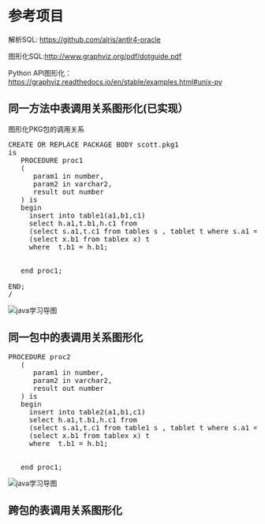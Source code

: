 # 参考项目 #
解析SQL: https://github.com/alris/antlr4-oracle

图形化SQL:http://www.graphviz.org/pdf/dotguide.pdf

Python API图形化：https://graphviz.readthedocs.io/en/stable/examples.html#unix-py

## 同一方法中表调用关系图形化(已实现） ##
图形化PKG包的调用关系
<pre>
CREATE OR REPLACE PACKAGE BODY scott.pkg1
is
   PROCEDURE proc1
   (
      param1 in number,
	  param2 in varchar2,
	  result out number
   ) is
   begin
	 insert into table1(a1,b1,c1)
	 select h.a1,t.b1,h.c1 from 
	 (select s.a1,t.c1 from tables s , tablet t where s.a1 = t.a1) h,
	 (select x.b1 from tablex x) t 
	 where  t.b1 = h.b1;
	 
   
   end proc1;
   
END;
/
</pre>
![java学习导图](https://github.com/dengdaiyemanren/sqlgraph/blob/master/tests/images/table1.jpg)




## 同一包中的表调用关系图形化 ##

<pre>
PROCEDURE proc2
   (
      param1 in number,
	  param2 in varchar2,
	  result out number
   ) is
   begin
	 insert into table2(a1,b1,c1)
	 select h.a1,t.b1,h.c1 from 
	 (select s.a1,t.c1 from table1 s , tablet t where s.a1 = t.a1) h,
	 (select x.b1 from tablex x) t 
	 where  t.b1 = h.b1;
	 
   
   end proc1;
</pre>
![java学习导图](https://github.com/dengdaiyemanren/sqlgraph/blob/master/tests/images/table1.jpg)


## 跨包的表调用关系图形化  ##
